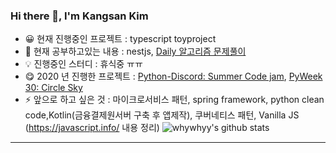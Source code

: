 ### Hi there 👋, I'm Kangsan Kim 

- 😀 현재 진행중인 프로젝트 : typescript toyproject
- 🌱 현재 공부하고있는 내용 : nestjs, [Daily 알고리즘 문제풀이](https://github.com/whywhyy/daily-algol)
- 💡 진행중인 스터디 : 휴식중 ㅠㅠ
- 😋 2020 년 진행한 프로젝트 : [Python-Discord: Summer Code jam](https://github.com/python-discord/summer-code-jam-2020), [PyWeek 30: Circle Sky](https://pyweek.org/e/Bungus/)
- ⚡ 앞으로 하고 싶은 것 : 마이크로서비스 패턴, spring framework, python clean code,Kotlin(금융결제원서버 구축 후 앱제작), 쿠버네티스 패턴, Vanilla JS (https://javascript.info/ 내용 정리)
![whywhyy's github stats](https://github-readme-stats.whywhyy.vercel.app/api?username=whywhyy&show_icons=true&theme=radical)

---
